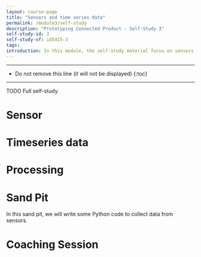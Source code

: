 ```yaml
---
layout: course-page
title: "Sensors and time series data"
permalink: /module3/self-study
description: "Prototyping Connected Product - Self-Study 3"
self-study-id: 3
self-study-of: id5415-3
tags:
introduction: In this module, the self-study material focus on sensors and the data they generate in the form of time series. We will explore the most common sensors with their challenges and opportunities. We will introduce the concept of events as data point input the system and triggers actions. Finally, we will distinguish between different options of data processing.
---
```


---

* Do not remove this line (it will not be displayed)
{:toc}

---

TODO Full self-study

# Sensor


# Timeseries data


# Processing


# Sand Pit

In this sand pit, we will write some Python code to collect data from sensors.


# Coaching Session